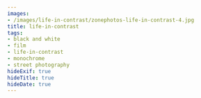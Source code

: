 ```yaml
---
images:
- /images/life-in-contrast/zonephotos-life-in-contrast-4.jpg
title: life-in-contrast
tags:
- black and white
- film
- life-in-contrast
- monochrome
- street photography
hideExif: true
hideTitle: true
hideDate: true
---
```

